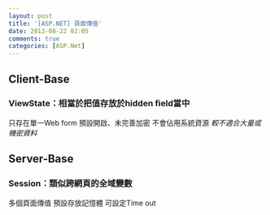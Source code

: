 ```yaml
---
layout: post
title: '[ASP.NET] 頁面傳值'
date: 2013-08-22 02:05
comments: true
categories: [ASP.Net]
---
```



## Client-Base
### ViewState：相當於把值存放於hidden field當中
只存在單一Web form
預設開啟、未完善加密
不會佔用系統資源
*較不適合大量或機密資料*

## Server-Base
### Session：類似跨網頁的全域變數
多個頁面傳值
預設存放記憶體
可設定Time out

